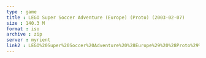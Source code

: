 ```yaml
---
type : game
title : LEGO Super Soccer Adventure (Europe) (Proto) (2003-02-07)
size : 140.3 M
format : iso
archive : zip
server : myrient
link2 : LEGO%20Super%20Soccer%20Adventure%20%28Europe%29%20%28Proto%29%20%282003-02-07%29
---
```

